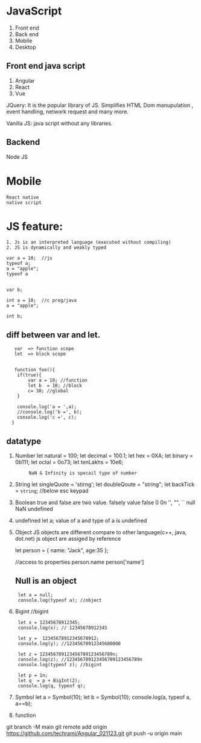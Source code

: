 # JavaScript

1. Front end
2. Back end
3. Mobile
4. Desktop

## Front end java script
1. Angular
2. React
3. Vue


JQuery: It is the popular library of JS. Simplifies HTML Dom manupulation , event handling, network request and many more.

Vanilla JS: java script without any libraries.

## Backend
  Node JS

# Mobile
    React native
    native script

# JS feature:
    1. Js is an interpreted language (executed without compiling)
    2. JS is dynamically and weakly typed

    var a = 10;  //js  
    typeof a;
    a = "apple";
    typeof a


    var b;

    int a = 10;  //c prog/java
    a = "apple";

    int b;

## diff between var and let.
       var  => function scope
       let  => block scope


       function foo(){
        if(true){
            var a = 10; //function
            let b  = 10; //block
            c= 30; //global
        }

        console.log('a = ',a);
        //console.log('b =', b);
        console.log('c =', c);
      }

## datatype
1. Number
            let natural = 100;
            let decimal = 100.1;
            let hex = 0XA;
            let binary = 0b111;
            let octal = 0o73;
            let tenLakhs = 10e6;

            NaN & Infinity is specail type of number


2. String
        let singleQuote = 'stirng';
        let doubleQoute = "string";
        let backTick = `string`;  //below esc keypad

3. Boolean
        true and false are two value.
        falsely value
            false
            0
            0n
            '', "", ``
            null
            NaN
            undefined

4. undefined
    let a;
    value of a and type of a is undefined

5. Object
   JS objects are different compare to other language(c++, java, dot.net)
   js object are assiged by reference

    let person = {
            name: "Jack", age:35
        };

    //access to properties
    person.name
    person['name']

    ## Null is an object
        let a = null;
        console.log(typeof a); //object



6. Bigint
        //bigint


        let x = 12345678912345;
        console.log(x); // 12345678912345

        let y =  12345678912345678912;
        console.log(y); //12345678912345680000

        let z = 123456789123456789123456789n;
        console.log(z); //123456789123456789123456789n
        console.log(typeof z); //bigint

        let p = 1n;
        let q  = p + BigInt(2);
        console.log(q, typeof q);


7. Symbol
    let a = Symbol(10);
    let b = Symbol(10);
    console.log(a, typeof a, a==b);


8. function





git branch -M main
git remote add origin https://github.com/techramj/Angular_021123.git
git push -u origin main







